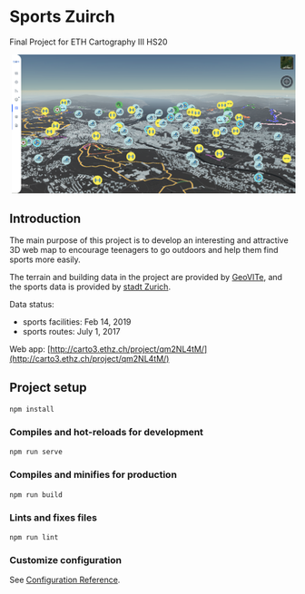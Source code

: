 # Sports Zuirch

Final Project for ETH Cartography III HS20

<p align="center">
  <img src="screen.PNG" alt="Photo" style="width: 500px;"/> 
</p>

## Introduction

The main purpose of this project is to develop an interesting and attractive 3D web map
to encourage teenagers to go outdoors and help them find sports more easily.

The terrain and building data in the project are provided by [GeoVITe](https://geovite.ethz.ch/),
and the sports data is provided by [stadt Zurich](https://www.stadt-zuerich.ch/geodaten/).

Data status:

- sports facilities: Feb 14, 2019
- sports routes: July 1, 2017

Web app: [http://carto3.ethz.ch/project/qm2NL4tM/](http://carto3.ethz.ch/project/qm2NL4tM/)

## Project setup

```
npm install
```

### Compiles and hot-reloads for development

```
npm run serve
```

### Compiles and minifies for production

```
npm run build
```

### Lints and fixes files

```
npm run lint
```

### Customize configuration

See [Configuration Reference](https://cli.vuejs.org/config/).
